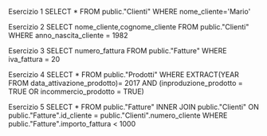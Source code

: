 Esercizio 1
SELECT *
FROM public."Clienti"
WHERE nome_cliente='Mario'

Esercizio 2
SELECT nome_cliente,cognome_cliente
FROM public."Clienti"
WHERE anno_nascita_cliente = 1982

Esercizio 3
SELECT numero_fattura
FROM public."Fatture"
WHERE iva_fattura = 20

Esercizio 4
SELECT *
FROM public."Prodotti"
WHERE EXTRACT(YEAR FROM data_attivazione_prodotto)= 2017
AND (inproduzione_prodotto = TRUE OR incommercio_prodotto = TRUE)

Esercizio 5
SELECT *
FROM public."Fatture"
INNER JOIN public."Clienti" ON public."Fatture".id_cliente = public."Clienti".numero_cliente
WHERE public."Fatture".importo_fattura < 1000
